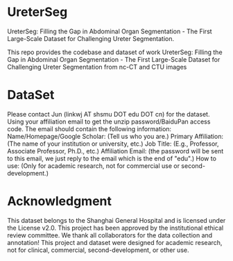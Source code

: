 # UreterSeg
UreterSeg: Filling the Gap in Abdominal Organ Segmentation - The First Large-Scale Dataset for Challenging Ureter Segmentation.

This repo provides the codebase and dataset of work UreterSeg: Filling the Gap in Abdominal Organ Segmentation - The First Large-Scale Dataset for Challenging Ureter Segmentation from nc-CT and CTU images 

# DataSet
Please contact Jun (linkwj AT shsmu DOT edu DOT cn) for the dataset. Using your affiliation email to get the unzip password/BaiduPan access code. The email should contain the following information:
Name/Homepage/Google Scholar: (Tell us who you are.)
Primary Affiliation: (The name of your institution or university, etc.)
Job Title: (E.g., Professor, Associate Professor, Ph.D., etc.)
Affiliation Email: (the password will be sent to this email, we just reply to the email which is the end of "edu".)
How to use: (Only for academic research, not for commercial use or second-development.)

# Acknowledgment
This dataset belongs to the Shanghai General Hospital and is licensed under the  License v2.0.
This project has been approved by the institutional ethical review committee. We thank all collaborators for the data collection and annotation!
This project and dataset were designed for academic research, not for clinical, commercial, second-development, or other use. 

